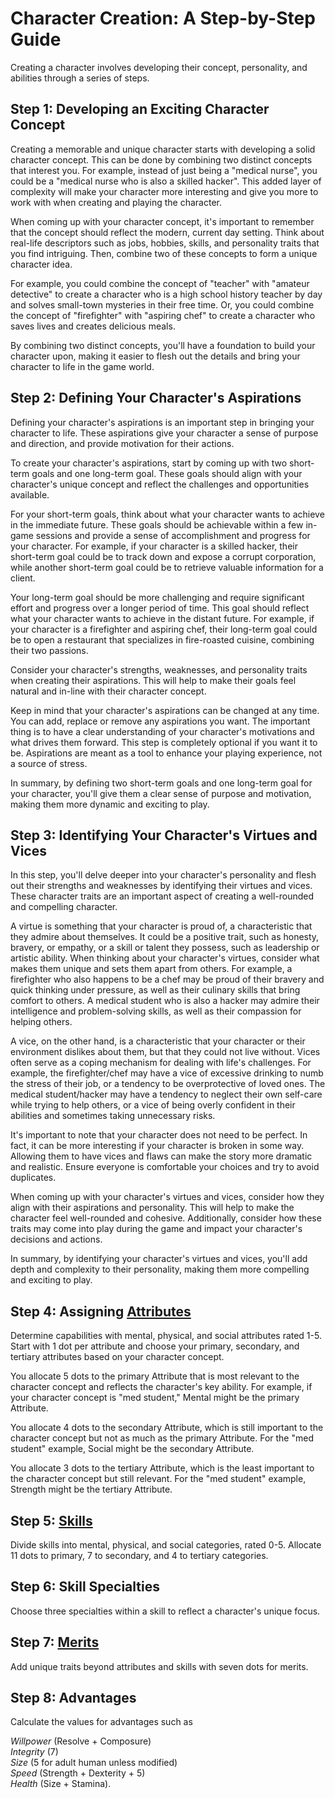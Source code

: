 # **Character Creation: A Step-by-Step Guide**

Creating a character involves developing their concept, personality, and abilities through a series of steps.

## **Step 1: Developing an Exciting Character Concept**

Creating a memorable and unique character starts with developing a solid character concept. This can be done by combining two distinct concepts that interest you. For example, instead of just being a "medical nurse", you could be a "medical nurse who is also a skilled hacker". This added layer of complexity will make your character more interesting and give you more to work with when creating and playing the character.

When coming up with your character concept, it's important to remember that the concept should reflect the modern, current day setting. Think about real-life descriptors such as jobs, hobbies, skills, and personality traits that you find intriguing. Then, combine two of these concepts to form a unique character idea.

For example, you could combine the concept of "teacher" with "amateur detective" to create a character who is a high school history teacher by day and solves small-town mysteries in their free time. Or, you could combine the concept of "firefighter" with "aspiring chef" to create a character who saves lives and creates delicious meals.

By combining two distinct concepts, you'll have a foundation to build your character upon, making it easier to flesh out the details and bring your character to life in the game world.

## **Step 2: Defining Your Character's Aspirations**
Defining your character's aspirations is an important step in bringing your character to life. These aspirations give your character a sense of purpose and direction, and provide motivation for their actions.

To create your character's aspirations, start by coming up with two short-term goals and one long-term goal. These goals should align with your character's unique concept and reflect the challenges and opportunities available.

For your short-term goals, think about what your character wants to achieve in the immediate future. These goals should be achievable within a few in-game sessions and provide a sense of accomplishment and progress for your character. For example, if your character is a skilled hacker, their short-term goal could be to track down and expose a corrupt corporation, while another short-term goal could be to retrieve valuable information for a client.

Your long-term goal should be more challenging and require significant effort and progress over a longer period of time. This goal should reflect what your character wants to achieve in the distant future. For example, if your character is a firefighter and aspiring chef, their long-term goal could be to open a restaurant that specializes in fire-roasted cuisine, combining their two passions.

Consider your character's strengths, weaknesses, and personality traits when creating their aspirations. This will help to make their goals feel natural and in-line with their character concept.

Keep in mind that your character's aspirations can be changed at any time. You can add, replace or remove any aspirations you want. The important thing is to have a clear understanding of your character's motivations and what drives them forward. This step is completely optional if you want it to be. Aspirations are meant as a tool to enhance your playing experience, not a source of stress.

In summary, by defining two short-term goals and one long-term goal for your character, you'll give them a clear sense of purpose and motivation, making them more dynamic and exciting to play.

## **Step 3: Identifying Your Character's Virtues and Vices**
In this step, you'll delve deeper into your character's personality and flesh out their strengths and weaknesses by identifying their virtues and vices. These character traits are an important aspect of creating a well-rounded and compelling character.

A virtue is something that your character is proud of, a characteristic that they admire about themselves. It could be a positive trait, such as honesty, bravery, or empathy, or a skill or talent they possess, such as leadership or artistic ability. When thinking about your character's virtues, consider what makes them unique and sets them apart from others. For example, a firefighter who also happens to be a chef may be proud of their bravery and quick thinking under pressure, as well as their culinary skills that bring comfort to others. A medical student who is also a hacker may admire their intelligence and problem-solving skills, as well as their compassion for helping others.

A vice, on the other hand, is a characteristic that your character or their environment dislikes about them, but that they could not live without. Vices often serve as a coping mechanism for dealing with life's challenges. For example, the firefighter/chef may have a vice of excessive drinking to numb the stress of their job, or a tendency to be overprotective of loved ones. The medical student/hacker may have a tendency to neglect their own self-care while trying to help others, or a vice of being overly confident in their abilities and sometimes taking unnecessary risks.

It's important to note that your character does not need to be perfect. In fact, it can be more interesting if your character is broken in some way. Allowing them to have vices and flaws can make the story more dramatic and realistic. Ensure everyone is comfortable your choices and try to avoid duplicates.

When coming up with your character's virtues and vices, consider how they align with their aspirations and personality. This will help to make the character feel well-rounded and cohesive. Additionally, consider how these traits may come into play during the game and impact your character's decisions and actions.

In summary, by identifying your character's virtues and vices, you'll add depth and complexity to their personality, making them more compelling and exciting to play.

## **Step 4: Assigning [Attributes](/character/attributes)**
Determine capabilities with mental, physical, and social attributes rated 1-5. Start with 1 dot per attribute and choose your primary, secondary, and tertiary attributes based on your character concept.

You allocate 5 dots to the primary Attribute that is most relevant to the character concept and reflects the character's key ability. For example, if your character concept is "med student," Mental might be the primary Attribute.

You allocate 4 dots to the secondary Attribute, which is still important to the character concept but not as much as the primary Attribute. For the "med student" example, Social might be the secondary Attribute.

You allocate 3 dots to the tertiary Attribute, which is the least important to the character concept but still relevant. For the "med student" example, Strength might be the tertiary Attribute.

## **Step 5: [Skills](/character/skills)**
Divide skills into mental, physical, and social categories, rated 0-5. Allocate 11 dots to primary, 7 to secondary, and 4 to tertiary categories.

## **Step 6: Skill Specialties**
Choose three specialties within a skill to reflect a character's unique focus.

## **Step 7: [Merits](/character/merits)**
Add unique traits beyond attributes and skills with seven dots for merits.

## **Step 8: Advantages**
Calculate the values for advantages such as 

*Willpower* (Resolve + Composure)\
*Integrity* (7)\
*Size* (5 for adult human unless modified)\
*Speed* (Strength + Dexterity + 5)\
*Health* (Size + Stamina).